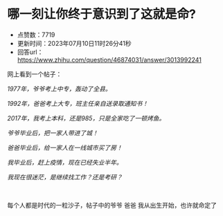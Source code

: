 # 哪一刻让你终于意识到了这就是命?
- 点赞数：7719
- 更新时间：2023年07月10日11时26分41秒
- 回答url：https://www.zhihu.com/question/46874031/answer/3013992241
<body>
 <p data-pid="u06BPEJf">网上看到一个帖子：</p>
 <p data-pid="3PfZuocT"><i>1977年，爷爷考上中专，轰动了全县。</i></p>
 <p data-pid="ghUVzlp2"><i>1992年，爸爸考上大专，班主任亲自送录取通知书！</i></p>
 <p data-pid="tTNSHRaP"><i>2017年，我考上本科，还是985，只是全家吃了一顿烤鱼。</i></p>
 <p data-pid="Dd8w9GRG"><i>爷爷毕业后，把一家人带进了城！</i></p>
 <p data-pid="BKSmXOje"><i>爸爸毕业后，给一家人在一线城市买了房！</i></p>
 <p data-pid="VfMVoh9C"><i>我毕业后，赶上疫情，现在已经失业半年。</i></p>
 <p data-pid="1JdB4PAE"><i>我现在很迷茫，是继续找工作？还是考研？</i></p>
 <p class="ztext-empty-paragraph"><br></p>
 <p data-pid="BOpnt-Sm">每个人都是时代的一粒沙子，帖子中的爷爷 爸爸 我从出生开始，也许就命定了</p>
</body>